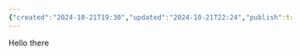 ```yaml
---
{"created":"2024-10-21T19:30","updated":"2024-10-21T22:24","publish":true,"type":"index page","tags":["page","page/index"],"path":"index.md","permalink":"/index/","PassFrontmatter":true}
---
```




Hello there